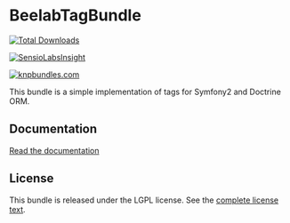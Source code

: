 BeelabTagBundle
================

[![Total Downloads](https://poser.pugx.org/beelab/tag-bundle/downloads.png)](https://packagist.org/packages/beelab/tag-bundle)

[![SensioLabsInsight](https://insight.sensiolabs.com/projects/5e574605-806a-4a07-9dd5-fa57b3145b3e/big.png)](https://insight.sensiolabs.com/projects/5e574605-806a-4a07-9dd5-fa57b3145b3e)

[![knpbundles.com](http://knpbundles.com/Bee-Lab/BeelabTagBundle/badge)](http://knpbundles.com/Bee-Lab/BeelabTagBundle)

This bundle is a simple implementation of tags for Symfony2 and Doctrine ORM.

Documentation
-------------

[Read the documentation](Resources/doc/index.md)

License
-------

This bundle is released under the LGPL license. See the [complete license text](Resources/meta/LICENSE).
